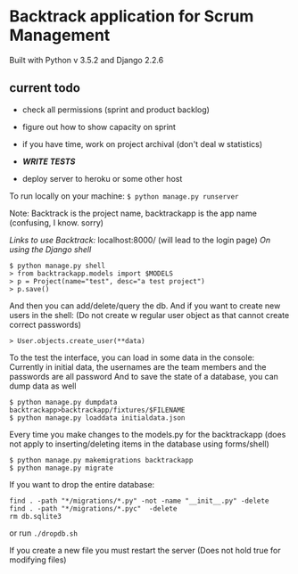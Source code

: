 # Backtrack application for Scrum Management
Built with Python v 3.5.2 and Django 2.2.6

## current todo
* check all permissions (sprint and product backlog)
* figure out how to show capacity on sprint

* if you have time, work on project archival (don't deal w statistics)

* ***WRITE TESTS***
* deploy server to heroku or some other host

To run locally on your machine:
`$ python manage.py runserver`

Note: Backtrack is the project name, backtrackapp is the app name (confusing, I know. sorry)

*Links to use Backtrack:*
localhost:8000/
(will lead to the login page)
*On using the Django shell*
```
$ python manage.py shell
> from backtrackapp.models import $MODELS
> p = Project(name="test", desc="a test project")
> p.save()
```
And then you can add/delete/query the db.
And if you want to create new users in the shell:
(Do not create w regular user object as that cannot create correct passwords)
```
> User.objects.create_user(**data)
```
To the test the interface, you can load in some data in the console:
Currently in initial data, the usernames are the team members and the passwords are all password
And to save the state of a database, you can dump data as well
```
$ python manage.py dumpdata backtrackapp>backtrackapp/fixtures/$FILENAME
$ python manage.py loaddata initialdata.json
```

Every time you make changes to the models.py for the backtrackapp (does not apply to inserting/deleting items in the database using forms/shell)
```
$ python manage.py makemigrations backtrackapp
$ python manage.py migrate
```

If you want to drop the entire database:
```
find . -path "*/migrations/*.py" -not -name "__init__.py" -delete
find . -path "*/migrations/*.pyc"  -delete
rm db.sqlite3
```
or run `./dropdb.sh`


If you create a new file you must restart the server
(Does not hold true for modifying files)
